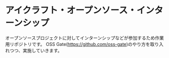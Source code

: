 # アイクラフト・オープンソース・インターンシップ
オープンソースプロジェクトに対してインターンシップなどが参加するため作業用リポジトリです。
OSS Gate(https://github.com/oss-gate)のやり方を取り入れつつ、実施していきます。
